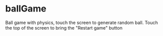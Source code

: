 # ballGame
Ball game with physics, touch the screen to generate random ball.
Touch the top of the screen to bring the "Restart game" button
